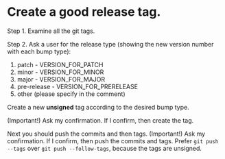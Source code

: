 # Create a good release tag.

Step 1. Examine all the git tags.

Step 2. Ask a user for the release type (showing the new version number with each bump type):
 1. patch - VERSION_FOR_PATCH
 2. minor - VERSION_FOR_MINOR
 3. major - VERSION_FOR_MAJOR
 4. pre-release - VERSION_FOR_PRERELEASE
 5. other (please specify in the comment)

Create a new **unsigned** tag according to the desired bump type.

(Important!) Ask my confirmation.
If I confirm, then create the tag.

Next you should push the commits and then tags.
(Important!) Ask my confirmation.
If I confirm, then push the commits and tags. Prefer `git push --tags` over `git push --follow-tags`, because the tags are unsigned.